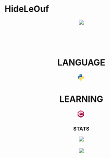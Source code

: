 # HideLeOuf


<p align="center">
  <img src="https://discord.c99.nl/widget/theme-4/850452394559143957.png">
</p><br/><br/><br/>

<h1 align="center">LANGUAGE</h1>

<p align="center"> 
  <code><img height="25" src="https://raw.githubusercontent.com/devicons/devicon/master/icons/python/python-original.svg"></code>&nbsp;
</p>

<h1 align="center">LEARNING</h1>
<p align="center">
    <code><img height="25" src="https://github.com/devicons/devicon/blob/master/icons/cplusplus/cplusplus-original.svg"></code>&nbsp;
</p>


<div align="center">
    <h3> STATS</h3>
    <img src="https://github-readme-stats.vercel.app/api?username=hide-wow&show_icons=true&theme=jolly&count_private=true" /><br /><br />
    <img align="center" src="https://github-readme-stats.vercel.app/api/top-langs/?username=hide-wow&layout=compact&theme=jolly&count_private=true" /><br />
</div>

